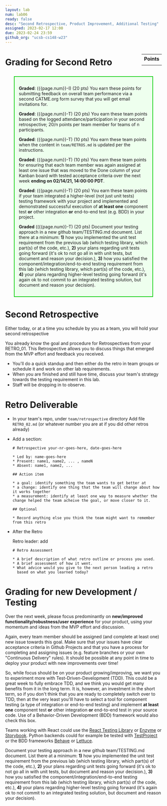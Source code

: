 ```yaml
---
layout: lab
num: lab06
ready: false
desc: "Second Retrospective, Product Improvement, Additional Testing"
assigned: 2023-02-17 12:00
due: 2023-02-24 23:59
github_org: "ucsb-cs148-w23"
---
```


<style>
div.grade { margin: 2em; padding: 1em; border: 2px solid #0c0; background-color: #efe; }   
</style>

<div style="float:right; width: auto;">

<table style="margin-top:1em;">
<tr>
   <th>Points</th>
</tr>
<tr>
   <td class="pointCount"></td>
</tr>
</table>

</div>


# Grading for Second Retro

<div class="grade" markdown="1">

**Graded**: ({{page.num}}-I) (20 pts) You earn these points for submitting feedback on overall team performance via a second CATME.org form survey that you will get email invitations for.

**Graded**: ({{page.num}}-T) (20 pts) You earn these team points based on the logged attendance/participation in your second retrospective; 20/n points per team member for teams of n participants.

**Graded**: ({{page.num}}-T) (10 pts) You earn these team points when the content in `team/RETROS.md` is updated per the instructions.

**Graded**: ({{page.num}}-T) (10 pts) You earn these team points for ensuring that each team member was again assigned at least one issue that was moved to the Done column of your Kanban board with tested acceptance criteria over the next week **ending on 02/14/21, 14:00:00 PDT**.

**Graded**: ({{page.num}}-T) (20 pts) You earn these team points if your team integrated a higher-level (not just unit tests) testing framework with your project and implemented and demonstrated successful execution of **at least one** component test **or** other integration **or** end-to-end test (e.g. BDD) in your project. 

**Graded** (({{page.num}}-T) (20 pts) Document your testing approach in a new github team/TESTING.md document. List there at a minimum: **1)** how you implemented the unit test requirement from the previous lab (which testing library, which part(s) of the code, etc.), **2)** your plans regarding unit tests going forward (it's ok to not go all in with unit tests, but document and reason your decision.), **3)** how you satisfied the component/integration/end-to-end testing requirement from this lab (which testing library, which part(s) of the code, etc.), **4)** your plans regarding higher-level testing going forward (it's again ok to not commit to an integrated testing solution, but document and reason your decision).  
</div>


# Second Retrospective

Either today, or at a time you schedule by you as a team, you will hold your second retrospective 

You already know the goal and procedure for Retrospectives from your RETRO_01. This Retrospective allows you to discuss things that emerged from the MVP effort and feedback you received.

* You'll do a quick standup and then either do the retro in team groups or schedule it and work on other lab requirements. 
* When you are finished and still have time, discuss your team's strategy towards the testing requirement in this lab.   
* Staff will be dropping in to observe.

# Retro Deliverable

* In your team's repo, under `team/retrospective` directory
  Add file `RETRO_02.md` (or whatever number you are at if you did other retros already)

* Add a section:

  ```
  # Retrospective your-nr-goes-here, date-goes-here 

  * Led by: name-goes-here
  * Present: name1, name2, ... , nameN
  * Absent: name1, name2, ...

  ## Action item

  * a goal: identify something the team wants to get better at
  * a change: identify one thing that the team will change about how it works together
  * a measurement: identify at least one way to measure whether the change helped the team acheive the goal, or move closer to it.

  ## Optional

  * Record anything else you think the team might want to remember from this retro

  ```

* After the Retro
  
  Retro leader: add
  
  ```
  # Retro Assessment

  * A brief description of what retro outline or process you used.
  * A brief assessment of how it went.
  * What advice would you give to the next person leading a retro
    based on what you learned today?
  ```

# Grading for new Development / Testing 

Over the next week, please focus predominantly on **new/improved functionality/robustness/user experience** for your product, using your momentum and ideas from the MVP effort and discussion. 

Again, every team member should be assigned (and complete at least one) new issue towards this goal. Make sure that your issues have clear acceptance criteria in Github Projects and that you have a process for completing and assigning issues (e.g. feature branches or your own "Continuous Delivery" rules). It should be possible at any point in time to deploy your product with new improvements over time! 

So, while focus should be on your product growing/improving, we want you to experiment more with Test-Driven-Development (TDD). This could be a great week to fully embrace TDD, and we think you would get many benefits from it in the long term. It is, however, an investment in the short term, so if you don't think that you are ready to completely switch over to TDD, then at the very least you'lll have to select a tool for component testing (a type of integration or end-to-end testing) and implement **at least one** component test **or** other integration **or** end-to-end test in your source code. Use of a Behavior-Driven Development (BDD) framework would also check this box.  

Teams working with React could use the [React Testing Library](https://testing-library.com/docs/react-testing-library/intro/) or [Enzyme](https://enzymejs.github.io/enzyme/) or [Storybook](https://ucsb-cs148.github.io/jstopics/react_storybook/). Python backends could for example be tested with [TestProject](https://testproject.io/) or the BDD frameworks [Behave](https://behave.readthedocs.io/) or [Lettuce](http://lettuce.it/).

Document your testing approach in a new github team/TESTING.md document. List there at a minimum: **1)** how you implemented the unit test requirement from the previous lab (which testing library, which part(s) of the code, etc.), **2)** your plans regarding unit tests going forward (it's ok to not go all in with unit tests, but document and reason your decision.), **3)** how you satisfied the component/integration/end-to-end testing requirement from this lab (which testing library, which part(s) of the code, etc.), **4)** your plans regarding higher-level testing going forward (it's again ok to not commit to an integrated testing solution, but document and reason your decision).


 
